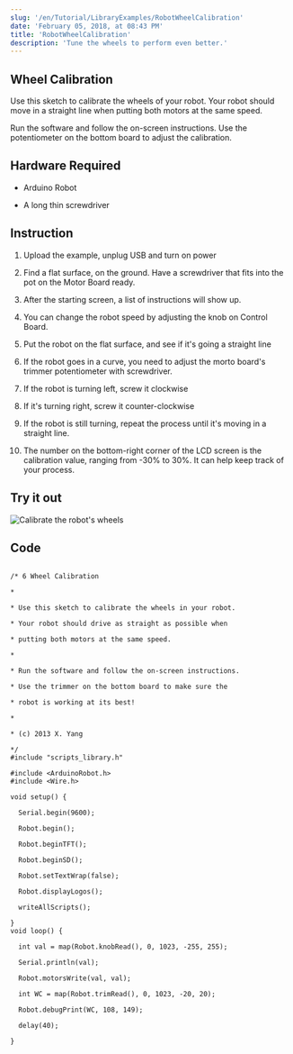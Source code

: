 ```yaml
---
slug: '/en/Tutorial/LibraryExamples/RobotWheelCalibration'
date: 'February 05, 2018, at 08:43 PM'
title: 'RobotWheelCalibration'
description: 'Tune the wheels to perform even better.'
---
```




## Wheel Calibration

Use this sketch to calibrate the wheels of your robot. Your robot should move in a straight line when putting both motors at the same speed.

Run the software and follow the on-screen instructions. Use the potentiometer on the bottom board to adjust the calibration.

## Hardware Required

- Arduino Robot

- A long thin screwdriver

## Instruction

1. Upload the example, unplug USB and turn on power

2. Find a flat surface, on the ground. Have a screwdriver that fits into the pot on the Motor Board ready.

3. After the starting screen, a list of instructions will show up.

4. You can change the robot speed by adjusting the knob on Control Board.

5. Put the robot on the flat surface, and see if it's going a straight line

6. If the robot goes in a curve, you need to adjust the morto board's trimmer potentiometer with screwdriver.

1.  If the robot is turning left, screw it clockwise

2. If it's turning right, screw it counter-clockwise

7. If the robot is still turning,  repeat the process until it's moving in a straight line.

8. The number on the bottom-right corner of the LCD screen is the calibration value, ranging from -30% to 30%. It can help keep track of your process.

## Try it out

![Calibrate the robot's wheels](assets/LottieLemon*illustration*calibrate_780.png)



## Code

```arduino

/* 6 Wheel Calibration

*

* Use this sketch to calibrate the wheels in your robot.

* Your robot should drive as straight as possible when

* putting both motors at the same speed.

*

* Run the software and follow the on-screen instructions.

* Use the trimmer on the bottom board to make sure the

* robot is working at its best!

*

* (c) 2013 X. Yang

*/
#include "scripts_library.h"

#include <ArduinoRobot.h>
#include <Wire.h>

void setup() {

  Serial.begin(9600);

  Robot.begin();

  Robot.beginTFT();

  Robot.beginSD();

  Robot.setTextWrap(false);

  Robot.displayLogos();

  writeAllScripts();

}
void loop() {

  int val = map(Robot.knobRead(), 0, 1023, -255, 255);

  Serial.println(val);

  Robot.motorsWrite(val, val);

  int WC = map(Robot.trimRead(), 0, 1023, -20, 20);

  Robot.debugPrint(WC, 108, 149);

  delay(40);

}
```